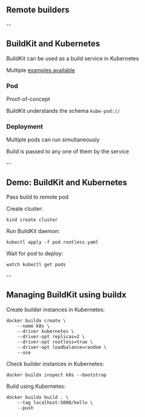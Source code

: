 <!-- .slide: class="center" style="text-align: center; vertical-align: middle" -->

## Remote builders

--

## BuildKit and Kubernetes

BuildKit can be used as a build service in Kubernetes

Multiple [examples available](https://github.com/moby/buildkit/tree/master/examples/kubernetes)

### Pod

Proof-of-concept

BuildKit understands the schema `kube-pod://`

### Deployment

Multiple pods can run simultaneously

Build is passed to any one of them by the service

--

## Demo: BuildKit and Kubernetes

Pass build to remote pod

Create cluster:

```plaintext
kind create cluster
```

Run BuildKit daemon:

```plaintext
kubectl apply -f pod.rootless.yaml
```

Wait for pod to deploy:

```plaintext
watch kubectl get pods
```

--

## Managing BuildKit using buildx

Create builder instances in Kubernetes:

```plaintext
docker buildx create \
    --name k8s \
    --driver kubernetes \
    --driver-opt replicas=2 \
    --driver-opt rootless=true \
    --driver-opt loadbalance=random \
    --use
```

Check builder instances in Kubernetes:

```plaintext
docker buildx inspect k8s --bootstrap
```

Build using Kubernetes:

```plaintext
docker buildx build . \
    --tag localhost:5000/hello \
    --push
```
